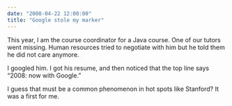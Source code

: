 ```yaml
---
date: "2008-04-22 12:00:00"
title: "Google stole my marker"
---
```




This year, I am the course coordinator for a Java course. One of our tutors went missing. Human resources tried to negotiate with him but he told them he did not care anymore.

I googled him. I got his resume, and then noticed that the top line says &ldquo;2008: now with Google.&rdquo;

I guess that must be a common phenomenon in hot spots like Stanford? It was a first for me.

